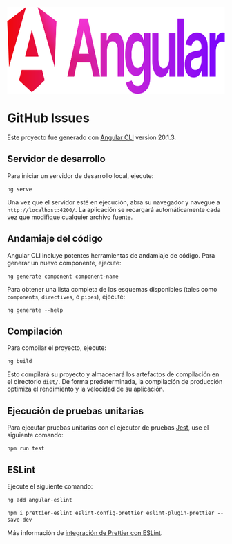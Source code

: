 <img alt="Logo de Angular" src="./public/assets/images/angular-logo.svg" style="display: block; margin: 0 auto" height=200 width=600 />

# GitHub Issues

Este proyecto fue generado con [Angular CLI](https://github.com/angular/angular-cli) version 20.1.3.

## Servidor de desarrollo

Para iniciar un servidor de desarrollo local, ejecute:

```
ng serve
```

Una vez que el servidor esté en ejecución, abra su navegador y navegue a `http://localhost:4200/`. La aplicación se recargará automáticamente cada vez que modifique cualquier archivo fuente.

## Andamiaje del código

Angular CLI incluye potentes herramientas de andamiaje de código. Para generar un nuevo componente, ejecute:

```
ng generate component component-name
```

Para obtener una lista completa de los esquemas disponibles (tales como `components`, `directives`, o `pipes`), ejecute:

```
ng generate --help
```

## Compilación

Para compilar el proyecto, ejecute:

```
ng build
```

Esto compilará su proyecto y almacenará los artefactos de compilación en el directorio `dist/`. De forma predeterminada, la compilación de producción optimiza el rendimiento y la velocidad de su aplicación.

## Ejecución de pruebas unitarias

Para ejecutar pruebas unitarias con el ejecutor de pruebas [Jest](https://github.com/jestjs/jest/), use el siguiente comando:

```
npm run test
```

## ESLint

Ejecute el siguiente comando:

```
ng add angular-eslint
```

```
npm i prettier-eslint eslint-config-prettier eslint-plugin-prettier --save-dev
```

Más información de [integración de Prettier con ESLint](https://prettier.io/docs/related-projects#eslint-integrations).
